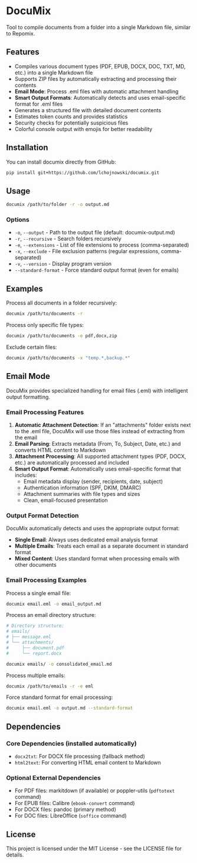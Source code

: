 # DocuMix

Tool to compile documents from a folder into a single Markdown file, similar to Repomix.

## Features

- Compiles various document types (PDF, EPUB, DOCX, DOC, TXT, MD, etc.) into a single Markdown file
- Supports ZIP files by automatically extracting and processing their contents
- **Email Mode**: Process .eml files with automatic attachment handling
- **Smart Output Formats**: Automatically detects and uses email-specific format for .eml files
- Generates a structured file with detailed document contents
- Estimates token counts and provides statistics
- Security checks for potentially suspicious files
- Colorful console output with emojis for better readability

## Installation

You can install documix directly from GitHub:

```bash
pip install git+https://github.com/lchojnowski/documix.git
```

## Usage

```bash
documix /path/to/folder -r -o output.md
```

### Options

- `-o`, `--output` - Path to the output file (default: documix-output.md)
- `-r`, `--recursive` - Search folders recursively
- `-e`, `--extensions` - List of file extensions to process (comma-separated)
- `-x`, `--exclude` - File exclusion patterns (regular expressions, comma-separated)
- `-v`, `--version` - Display program version
- `--standard-format` - Force standard output format (even for emails)

## Examples

Process all documents in a folder recursively:
```bash
documix /path/to/documents -r
```

Process only specific file types:
```bash
documix /path/to/documents -e pdf,docx,zip
```

Exclude certain files:
```bash
documix /path/to/documents -x "temp.*,backup.*"
```

## Email Mode

DocuMix provides specialized handling for email files (.eml) with intelligent output formatting.

### Email Processing Features

1. **Automatic Attachment Detection**: If an "attachments" folder exists next to the .eml file, DocuMix will use those files instead of extracting from the email
2. **Email Parsing**: Extracts metadata (From, To, Subject, Date, etc.) and converts HTML content to Markdown
3. **Attachment Processing**: All supported attachment types (PDF, DOCX, etc.) are automatically processed and included
4. **Smart Output Format**: Automatically uses email-specific format that includes:
   - Email metadata display (sender, recipients, date, subject)
   - Authentication information (SPF, DKIM, DMARC)
   - Attachment summaries with file types and sizes
   - Clean, email-focused presentation

### Output Format Detection

DocuMix automatically detects and uses the appropriate output format:
- **Single Email**: Always uses dedicated email analysis format
- **Multiple Emails**: Treats each email as a separate document in standard format
- **Mixed Content**: Uses standard format when processing emails with other documents


### Email Processing Examples

Process a single email file:
```bash
documix email.eml -o email_output.md
```

Process an email directory structure:
```bash
# Directory structure:
# emails/
# ├── message.eml
# └── attachments/
#     ├── document.pdf
#     └── report.docx

documix emails/ -o consolidated_email.md
```

Process multiple emails:
```bash
documix /path/to/emails -r -e eml
```

Force standard format for email processing:
```bash
documix email.eml -o output.md --standard-format
```

## Dependencies

### Core Dependencies (installed automatically)
- `docx2txt`: For DOCX file processing (fallback method)
- `html2text`: For converting HTML email content to Markdown

### Optional External Dependencies
- For PDF files: markitdown (if available) or poppler-utils (`pdftotext` command)
- For EPUB files: Calibre (`ebook-convert` command)
- For DOCX files: pandoc (primary method)
- For DOC files: LibreOffice (`soffice` command)

## License

This project is licensed under the MIT License - see the LICENSE file for details.
